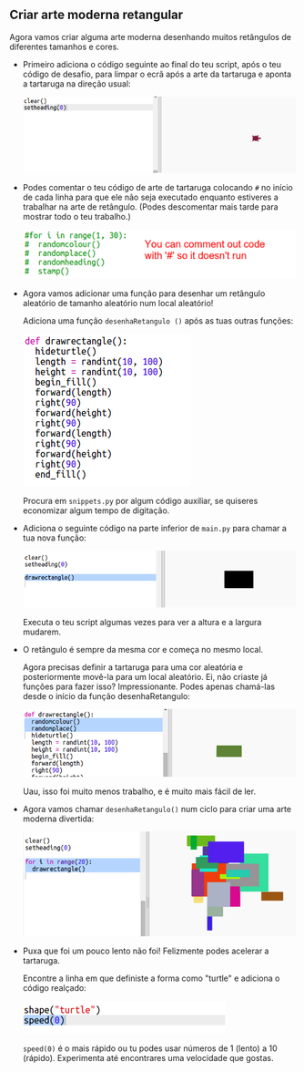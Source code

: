 ## Criar arte moderna retangular

Agora vamos criar alguma arte moderna desenhando muitos retângulos de diferentes tamanhos e cores.

+ Primeiro adiciona o código seguinte ao final do teu script, após o teu código de desafio, para limpar o ecrã após a arte da tartaruga e aponta a tartaruga na direção usual:
    
    ![captura de ecrã](images/modern-reset.png)

+ Podes comentar o teu código de arte de tartaruga colocando `#` no início de cada linha para que ele não seja executado enquanto estiveres a trabalhar na arte de retângulo. (Podes descomentar mais tarde para mostrar todo o teu trabalho.)
    
    ![captura de ecrã](images/modern-comment.png)

+ Agora vamos adicionar uma função para desenhar um retângulo aleatório de tamanho aleatório num local aleatório!
    
    Adiciona uma função `desenhaRetangulo ()` após as tuas outras funções:
    
    ![captura de ecrã](images/modern-rect-function.png)
    
    Procura em ` snippets.py ` por algum código auxiliar, se quiseres economizar algum tempo de digitação.

+ Adiciona o seguinte código na parte inferior de `main.py` para chamar a tua nova função:
    
    ![captura de ecrã](images/modern-call-rect.png)
    
    Executa o teu script algumas vezes para ver a altura e a largura mudarem.

+ O retângulo é sempre da mesma cor e começa no mesmo local.
    
    Agora precisas definir a tartaruga para uma cor aleatória e posteriormente movê-la para um local aleatório. Ei, não criaste já funções para fazer isso? Impressionante. Podes apenas chamá-las desde o início da função desenhaRetangulo:
    
    ![captura de ecrã](images/modern-random-rect.png)
    
    Uau, isso foi muito menos trabalho, e é muito mais fácil de ler.

+ Agora vamos chamar `desenhaRetangulo()` num ciclo para criar uma arte moderna divertida:
    
    ![captura de ecrã](images/modern-rect-art.png)

+ Puxa que foi um pouco lento não foi! Felizmente podes acelerar a tartaruga.
    
    Encontre a linha em que definiste a forma como "turtle" e adiciona o código realçado:
    
    ![captura de ecrã](images/modern-speed.png)
    
    `speed(0)` é o mais rápido ou tu podes usar números de 1 (lento) a 10 (rápido). Experimenta até encontrares uma velocidade que gostas.